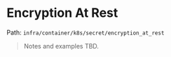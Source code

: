 # Encryption At Rest

Path: `infra/container/k8s/secret/encryption_at_rest`

> Notes and examples TBD.
